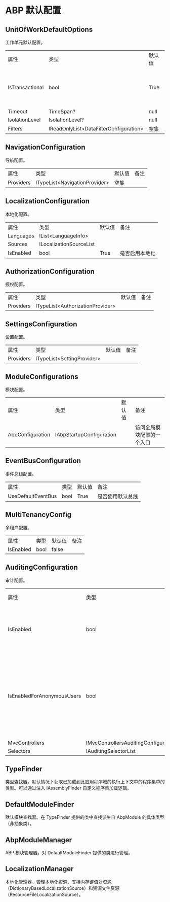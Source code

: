 # ABP 默认配置

## UnitOfWorkDefaultOptions

工作单元默认配置。

<table>
    <tr>
        <td>属性</td>
		<td>类型</td>		
		<td>默认值</td>
        <td>备注</td>
    </tr>
    <tr>
        <td>IsTransactional</td>
		<td>bool</td>		
		<td>True</td>
        <td>是否开启全局事务。</td>
    </tr>
    <tr>
        <td>Timeout</td>
		<td>TimeSpan?</td>		
		<td>null</td>
        <td></td>
    </tr>
    <tr>
        <td>IsolationLevel</td>
		<td>IsolationLevel?</td>		
		<td>null</td>
        <td></td>
    </tr>
    <tr>
        <td>Filters</td>
		<td>IReadOnlyList&lt;DataFilterConfiguration&gt;</td>		
		<td>空集</td>
        <td></td>
    </tr>	
</table>

## NavigationConfiguration

导航配置。

<table>
    <tr>
        <td>属性</td>
		<td>类型</td>		
		<td>默认值</td>
        <td>备注</td>
    </tr>
    <tr>
        <td>Providers</td>
		<td>ITypeList&lt;NavigationProvider&gt;</td>		
		<td>空集</td>
        <td></td>
    </tr>	
</table>

## LocalizationConfiguration

本地化配置。

<table>
    <tr>
        <td>属性</td>
		<td>类型</td>		
		<td>默认值</td>
        <td>备注</td>
    </tr>
    <tr>
        <td>Languages</td>
		<td>IList&lt;LanguageInfo&gt;</td>		
		<td></td>
        <td></td>
    </tr>
    <tr>
        <td>Sources</td>
		<td>ILocalizationSourceList</td>		
		<td></td>
        <td></td>
    </tr>
    <tr>
        <td>IsEnabled</td>
		<td>bool</td>		
		<td>True</td>
        <td>是否启用本地化</td>
    </tr>		
</table>

## AuthorizationConfiguration

授权配置。

<table>
    <tr>
        <td>属性</td>
		<td>类型</td>		
		<td>默认值</td>
        <td>备注</td>
    </tr>
    <tr>
        <td>Providers</td>
		<td>ITypeList&lt;AuthorizationProvider&gt;</td>		
		<td></td>
        <td></td>
    </tr>	
</table>

## SettingsConfiguration

设置配置。

<table>
    <tr>
        <td>属性</td>
		<td>类型</td>		
		<td>默认值</td>
        <td>备注</td>
    </tr>
    <tr>
        <td>Providers</td>
		<td>ITypeList&lt;SettingProvider&gt;</td>		
		<td></td>
        <td></td>
    </tr>	
</table>

## ModuleConfigurations

模块配置。

<table>
    <tr>
        <td>属性</td>
		<td>类型</td>		
		<td>默认值</td>
        <td>备注</td>
    </tr>
    <tr>
        <td>AbpConfiguration</td>
		<td>IAbpStartupConfiguration</td>		
		<td></td>
        <td>访问全局模块配置的一个入口</td>
    </tr>	
</table>

## EventBusConfiguration

事件总线配置。

<table>
    <tr>
        <td>属性</td>
		<td>类型</td>		
		<td>默认值</td>
        <td>备注</td>
    </tr>
    <tr>
        <td>UseDefaultEventBus</td>
		<td>bool</td>		
		<td>True</td>
        <td>是否使用默认总线</td>
    </tr>	
</table>

## MultiTenancyConfig

多租户配置。

<table>
    <tr>
        <td>属性</td>
		<td>类型</td>		
		<td>默认值</td>
        <td>备注</td>
    </tr>
    <tr>
        <td>IsEnabled</td>
		<td>bool</td>		
		<td>false</td>
        <td></td>
    </tr>	
</table>

## AuditingConfiguration

审计配置。

<table>
    <tr>
        <td>属性</td>
		<td>类型</td>		
		<td>默认值</td>
        <td>备注</td>
    </tr>
    <tr>
        <td>IsEnabled</td>
		<td>bool</td>		
		<td>True</td>
        <td>是否启用审计</td>
    </tr>	
    <tr>
        <td>IsEnabledForAnonymousUsers</td>
		<td>bool</td>		
		<td>True</td>
        <td>是否为匿名用户启用审计</td>
    </tr>	
    <tr>
        <td>MvcControllers</td>
		<td>IMvcControllersAuditingConfiguration</td>		
		<td></td>
        <td></td>
    </tr>	
    <tr>
        <td>Selectors</td>
		<td>IAuditingSelectorList</td>		
		<td></td>
        <td></td>
    </tr>	
</table>

## TypeFinder

类型查找器。默认情况下获取已加载到此应用程序域的执行上下文中的程序集中的类型。可以通过注入 IAssemblyFinder 自定义程序集加载逻辑。

## DefaultModuleFinder

默认模块查找器。在 TypeFinder 提供的类中查找派生自 AbpModule 的具体类型（非抽象类）。

## AbpModuleManager

ABP 模块管理器。对 DefaultModuleFinder 提供的类进行管理。

## LocalizationManager

本地化管理器。管理本地化资源，支持内存键值对资源（DictionaryBasedLocalizationSource）和资源文件资源（ResourceFileLocalizationSource）。

